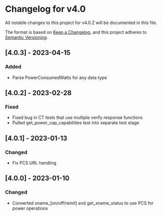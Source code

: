 # Changelog for v4.0

All notable changes to this project for v4.0.Z will be documented in this file.

The format is based on [Keep a Changelog](https://keepachangelog.com/en/1.0.0/),
and this project adheres to [Semantic Versioning](https://semver.org/spec/v2.0.0.html).

## [4.0.3] - 2023-04-15

### Added

- Parse PowerConsumedWatts for any data type

## [4.0.2] - 2023-02-28

### Fixed

- Fixed bug in CT tests that use multiple verify response functions
- Pulled get_power_cap_capabilities test into separate test stage

## [4.0.1] - 2023-01-13

### Changed

- Fix PCS URL handling

## [4.0.0] - 2023-01-10

### Changed

- Converted xname_[on/off/reinit] and get_xname_status to use PCS for power operations
